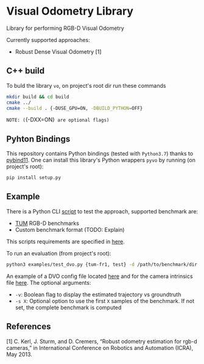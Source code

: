 # Visual Odometry Library
Library for performing RGB-D Visual Odometry

Currently supported approaches: 
- Robust Dense Visual Odometry [1]

## C++ build
To buld the library `vo`, on project's root dir run these commands
```bash
mkdir build && cd build
cmake ../
cmake --build . {-DUSE_GPU=ON, -DBUILD_PYTHON=OFF}
```
`NOTE: (`{-DXX=ON}` are optional flags)`

## Pyhton Bindings
This repository contains Python bindings (tested with `Python3.7`) thanks to [pybind11](https://github.com/pybind/pybind11). One can install this library's Python wrappers `pyvo`
by running (on project's root):
```bash
pip install setup.py
```

## Example
There is a Python CLI [script](examples/test_dvo.py) to test the approach, supported benchmark are:
- [TUM](https://cvg.cit.tum.de/data/datasets/rgbd-dataset) RGB-D benchmarks
- Custom benchmark format (TODO: Explain)

This scripts requirements are specified in [here](examples/requirements-examples.txt).

To run an evaluation (from project's root):
```bash
python3 examples/test_dvo.py {tum-fr1, test} -d /path/to/benchmark/dir -c /path/to/dvo/config.yaml -i /path/to/camera/intrinsics.yaml {-v} {-s 100}
```

An example of a DVO config file located [here](examples/dvo_config.yaml) and for the camera intrinsics file [here](examples/dvo_config.yaml). The optional arguments:
- `-v`: Boolean flag to display the estimated trajectory vs groundtruth
- `-s X`: Optional option to use the first `X` samples of the benchmark. If not set, the complete benchmark is computed


## References

[1] C. Kerl, J. Sturm, and D. Cremers, “Robust odometry estimation for
rgb-d cameras,” in International Conference on Robotics and Automation
(ICRA), May 2013.
